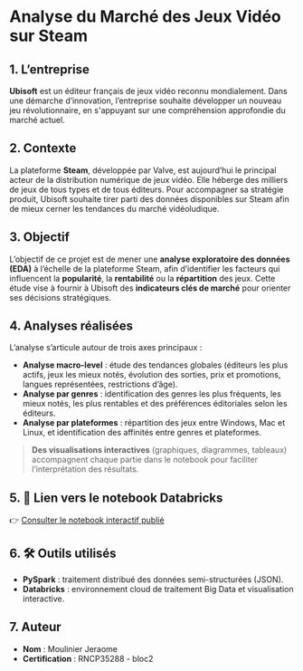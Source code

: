#  Analyse du Marché des Jeux Vidéo sur Steam

## 1.  L’entreprise

**Ubisoft** est un éditeur français de jeux vidéo reconnu mondialement. Dans une démarche d’innovation, l’entreprise souhaite développer un nouveau jeu révolutionnaire, en s'appuyant sur une compréhension approfondie du marché actuel.

## 2.  Contexte

La plateforme **Steam**, développée par Valve, est aujourd’hui le principal acteur de la distribution numérique de jeux vidéo. Elle héberge des milliers de jeux de tous types et de tous éditeurs. Pour accompagner sa stratégie produit, Ubisoft souhaite tirer parti des données disponibles sur Steam afin de mieux cerner les tendances du marché vidéoludique.

## 3.  Objectif

L’objectif de ce projet est de mener une **analyse exploratoire des données (EDA)** à l’échelle de la plateforme Steam, afin d’identifier les facteurs qui influencent la **popularité**, la **rentabilité** ou la **répartition** des jeux. Cette étude vise à fournir à Ubisoft des **indicateurs clés de marché** pour orienter ses décisions stratégiques.

## 4.  Analyses réalisées

L’analyse s’articule autour de trois axes principaux :

- **Analyse macro-level** : étude des tendances globales (éditeurs les plus actifs, jeux les mieux notés, évolution des sorties, prix et promotions, langues représentées, restrictions d’âge).
- **Analyse par genres** : identification des genres les plus fréquents, les mieux notés, les plus rentables et des préférences éditoriales selon les éditeurs.
- **Analyse par plateformes** : répartition des jeux entre Windows, Mac et Linux, et identification des affinités entre genres et plateformes.

>  **Des visualisations interactives** (graphiques, diagrammes, tableaux) accompagnent chaque partie dans le notebook pour faciliter l’interprétation des résultats.

## 5. 🔗 Lien vers le notebook Databricks

👉 [Consulter le notebook interactif publié](https://databricks-prod-cloudfront.cloud.databricks.com/public/4027ec902e239c93eaaa8714f173bcfc/2165103888792842/2094731113009307/8405617762265720/latest.html)

## 6. 🛠️ Outils utilisés

- **PySpark** : traitement distribué des données semi-structurées (JSON).
- **Databricks** : environnement cloud de traitement Big Data et visualisation interactive.


## 7.  Auteur

- **Nom** : Moulinier Jeraome
- **Certification** : RNCP35288 - bloc2

